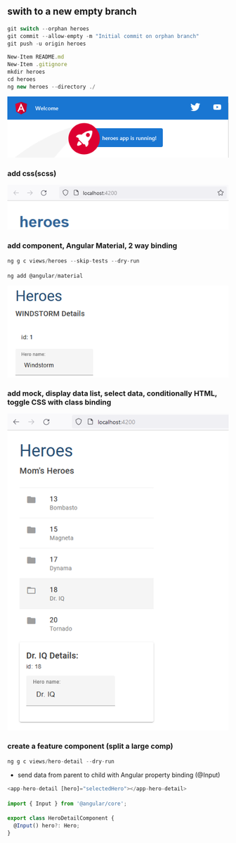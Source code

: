 ## swith to a new empty branch

```javascript
git switch --orphan heroes
git commit --allow-empty -m "Initial commit on orphan branch"
git push -u origin heroes
```

```javascript
New-Item README.md
New-Item .gitignore
mkdir heroes
cd heroes
ng new heroes --directory ./
```

![Alt text](heroes/src/readmeAssets/init-app.png)

### add css(scss)

![Alt text](heroes/src/readmeAssets/init-app-w-css.png)

### add component, Angular Material, 2 way binding

```javascript
ng g c views/heroes --skip-tests --dry-run

ng add @angular/material
```

![Alt text](heroes/src/readmeAssets/add-material.png)

### add mock, display data list, select data, conditionally HTML, toggle CSS with class binding

![Alt text](heroes/src/readmeAssets/hero-upd.png)

### create a feature component (split a large comp)

```javascript
ng g c views/hero-detail --dry-run
```

- send data from parent to child with Angular property binding (@Input)

```javascript
<app-hero-detail [hero]="selectedHero"></app-hero-detail>

import { Input } from '@angular/core';

export class HeroDetailComponent {
  @Input() hero?: Hero;
}
```
